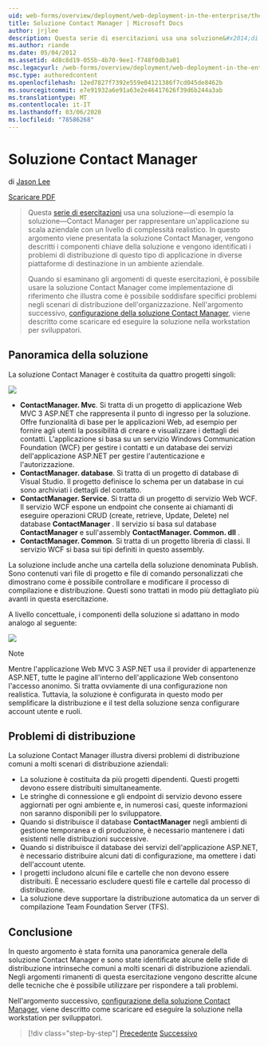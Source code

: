 ```yaml
---
uid: web-forms/overview/deployment/web-deployment-in-the-enterprise/the-contact-manager-solution
title: Soluzione Contact Manager | Microsoft Docs
author: jrjlee
description: Questa serie di esercitazioni usa una soluzione&#x2014;di esempio la soluzione&#x2014;Contact Manager per rappresentare un'applicazione a livello aziendale con un argine reale...
ms.author: riande
ms.date: 05/04/2012
ms.assetid: 4d8c8d19-055b-4b70-9ee1-f748f0db3a01
msc.legacyurl: /web-forms/overview/deployment/web-deployment-in-the-enterprise/the-contact-manager-solution
msc.type: authoredcontent
ms.openlocfilehash: 12ed7827f7392e559e04121386f7cd045de8462b
ms.sourcegitcommit: e7e91932a6e91a63e2e46417626f39d6b244a3ab
ms.translationtype: MT
ms.contentlocale: it-IT
ms.lasthandoff: 03/06/2020
ms.locfileid: "78586268"
---
```

# <a name="the-contact-manager-solution"></a>Soluzione Contact Manager

di [Jason Lee](https://github.com/jrjlee)

[Scaricare PDF](https://msdnshared.blob.core.windows.net/media/MSDNBlogsFS/prod.evol.blogs.msdn.com/CommunityServer.Blogs.Components.WeblogFiles/00/00/00/63/56/8130.DeployingWebAppsInEnterpriseScenarios.pdf)

> Questa [serie di esercitazioni](web-deployment-in-the-enterprise.md) usa una soluzione&#x2014;di esempio la soluzione&#x2014;Contact Manager per rappresentare un'applicazione su scala aziendale con un livello di complessità realistico. In questo argomento viene presentata la soluzione Contact Manager, vengono descritti i componenti chiave della soluzione e vengono identificati i problemi di distribuzione di questo tipo di applicazione in diverse piattaforme di destinazione in un ambiente aziendale.
> 
> Quando si esaminano gli argomenti di queste esercitazioni, è possibile usare la soluzione Contact Manager come implementazione di riferimento che illustra come è possibile soddisfare specifici problemi negli scenari di distribuzione dell'organizzazione. Nell'argomento successivo, [configurazione della soluzione Contact Manager](setting-up-the-contact-manager-solution.md), viene descritto come scaricare ed eseguire la soluzione nella workstation per sviluppatori.

## <a name="solution-overview"></a>Panoramica della soluzione

La soluzione Contact Manager è costituita da quattro progetti singoli:

![](the-contact-manager-solution/_static/image1.png)

- **ContactManager. Mvc**. Si tratta di un progetto di applicazione Web MVC 3 ASP.NET che rappresenta il punto di ingresso per la soluzione. Offre funzionalità di base per le applicazioni Web, ad esempio per fornire agli utenti la possibilità di creare e visualizzare i dettagli dei contatti. L'applicazione si basa su un servizio Windows Communication Foundation (WCF) per gestire i contatti e un database dei servizi dell'applicazione ASP.NET per gestire l'autenticazione e l'autorizzazione.
- **ContactManager. database**. Si tratta di un progetto di database di Visual Studio. Il progetto definisce lo schema per un database in cui sono archiviati i dettagli del contatto.
- **ContactManager. Service**. Si tratta di un progetto di servizio Web WCF. Il servizio WCF espone un endpoint che consente ai chiamanti di eseguire operazioni CRUD (create, retrieve, Update, Delete) nel database **ContactManager** . Il servizio si basa sul database **ContactManager** e sull'assembly **ContactManager. Common. dll** .
- **ContactManager. Common**. Si tratta di un progetto libreria di classi. Il servizio WCF si basa sui tipi definiti in questo assembly.

La soluzione include anche una cartella della soluzione denominata Publish. Sono contenuti vari file di progetto e file di comando personalizzati che dimostrano come è possibile controllare e modificare il processo di compilazione e distribuzione. Questi sono trattati in modo più dettagliato più avanti in questa esercitazione.

A livello concettuale, i componenti della soluzione si adattano in modo analogo al seguente:

![](the-contact-manager-solution/_static/image2.png)

> [!NOTE]
> Mentre l'applicazione Web MVC 3 ASP.NET usa il provider di appartenenze ASP.NET, tutte le pagine all'interno dell'applicazione Web consentono l'accesso anonimo. Si tratta ovviamente di una configurazione non realistica. Tuttavia, la soluzione è configurata in questo modo per semplificare la distribuzione e il test della soluzione senza configurare account utente e ruoli.

## <a name="deployment-challenges"></a>Problemi di distribuzione

La soluzione Contact Manager illustra diversi problemi di distribuzione comuni a molti scenari di distribuzione aziendali:

- La soluzione è costituita da più progetti dipendenti. Questi progetti devono essere distribuiti simultaneamente.
- Le stringhe di connessione e gli endpoint di servizio devono essere aggiornati per ogni ambiente e, in numerosi casi, queste informazioni non saranno disponibili per lo sviluppatore.
- Quando si distribuisce il database **ContactManager** negli ambienti di gestione temporanea e di produzione, è necessario mantenere i dati esistenti nelle distribuzioni successive.
- Quando si distribuisce il database dei servizi dell'applicazione ASP.NET, è necessario distribuire alcuni dati di configurazione, ma omettere i dati dell'account utente.
- I progetti includono alcuni file e cartelle che non devono essere distribuiti. È necessario escludere questi file e cartelle dal processo di distribuzione.
- La soluzione deve supportare la distribuzione automatica da un server di compilazione Team Foundation Server (TFS).

## <a name="conclusion"></a>Conclusione

In questo argomento è stata fornita una panoramica generale della soluzione Contact Manager e sono state identificate alcune delle sfide di distribuzione intrinseche comuni a molti scenari di distribuzione aziendali. Negli argomenti rimanenti di questa esercitazione vengono descritte alcune delle tecniche che è possibile utilizzare per rispondere a tali problemi.

Nell'argomento successivo, [configurazione della soluzione Contact Manager](setting-up-the-contact-manager-solution.md), viene descritto come scaricare ed eseguire la soluzione nella workstation per sviluppatori.

> [!div class="step-by-step"]
> [Precedente](web-deployment-in-the-enterprise.md)
> [Successivo](setting-up-the-contact-manager-solution.md)
